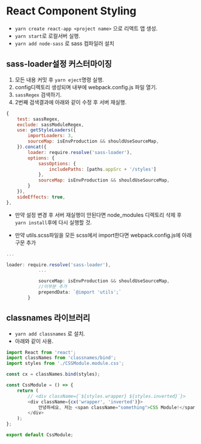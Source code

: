 # React Component Styling
- `yarn create react-app <project name>` 으로 리액트 앱 생성.
- `yarn start`로 로컬서버 실행. 
- `yarn add node-sass` 로 sass 컴파일러 설치

## sass-loader설정 커스터마이징
1. 모든 내용 커밋 후 `yarn eject`명령 실행.
1. config디렉토리 생성되며 내부에 webpack.config.js 파일 열기.
1. `sassRegex` 검색하기.
1. 2번째 검색결과에 아래와 같이 수정 후 서버 재실행.
```javascript 1.5
{
    test: sassRegex,
    exclude: sassModuleRegex,
    use: getStyleLoaders({
        importLoaders: 3,
        sourceMap: isEnvProduction && shouldUseSourceMap,
    }).concat({
        loader: require.resolve('sass-loader'),
        options: {
            sassOptions: {
                includePaths: [paths.appSrc + '/styles']
            },
            sourceMap: isEnvProduction && shouldUseSourceMap,
        }
    }),
    sideEffects: true,
},
```
- 만약 설정 변경 후 서버 재실행이 안된다면 node_modules 디렉토리 삭제 후   
`yarn install`후에 다시 실행할 것.

- 만약 utils.scss파일을 모든 scss에서 import한다면 webpack.config.js에 아래 구문 추가
```javascript 1.5
...

loader: require.resolve('sass-loader'),
            ...

            sourceMap: isEnvProduction && shouldUseSourceMap,
            //이부분 추가
            prependData: `@import 'utils';`
        }
```

## classnames 라이브러리
- `yarn add classnames` 로 설치.
- 아래와 같이 사용.
```javascript
import React from 'react';
import classNames from 'classnames/bind';
import styles from './CSSModule.module.css';

const cx = classNames.bind(styles);

const CssModule = () => {
    return (
        // <div className={`${styles.wrapper} ${styles.inverted}`}>
        <div className={cx('wrapper', 'inverted')}>
            안녕하세요, 저는 <span className="something">CSS Module!</span>
        </div>
    );
};

export default CssModule;
```